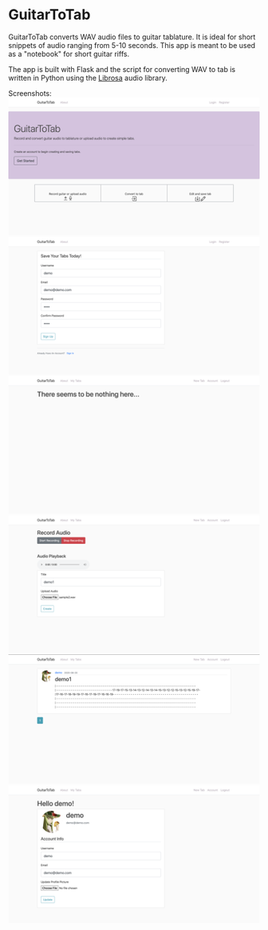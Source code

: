 # GuitarToTab
GuitarToTab converts WAV audio files to guitar tablature. It is ideal for short snippets of audio ranging from 5-10 seconds. 
This app is meant to be used as a "notebook" for short guitar riffs.

The app is built with Flask and the script for converting WAV to tab is written in Python using the [Librosa](https://github.com/librosa/librosa) audio library.

Screenshots:
![Landing](/demo_pics/landing.png)
![Register](/demo_pics/register.png)
![EmptyHome](/demo_pics/empty_home.png)
![NewTab](/demo_pics/newtab.png)
![HomeTab](/demo_pics/home_with_tab.png)
![Account](/demo_pics/account.png)


